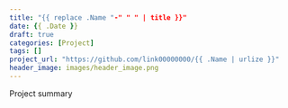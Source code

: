 ```yaml
---
title: "{{ replace .Name "-" " " | title }}"
date: {{ .Date }}
draft: true
categories: [Project]
tags: []
project_url: "https://github.com/link00000000/{{ .Name | urlize }}"
header_image: images/header_image.png
---
```


Project summary

<!--more-->


